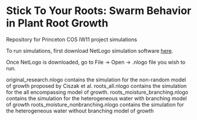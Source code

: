 # Stick To Your Roots: Swarm Behavior in Plant Root Growth

Repository for Princeton COS IW11 project simulations

To run simulations, first download NetLogo simulation software [here](https://ccl.northwestern.edu/netlogo/download.shtml).

Once NetLogo is downloaded, go to File -> Open -> .nlogo file you wish to run.

original_research.nlogo contains the simulation for the non-random model of growth proposed by Ciszak et al.
roots_all.nlogo contains the simulation for the all encompassing model of growth.
roots_moisture_branching.nlogo contains the simulation for the heterogeneous water with branching model of growth
roots_moisture_nonbranching.nlogo contains the simulation for the heterogeneous water without branching model of growth

